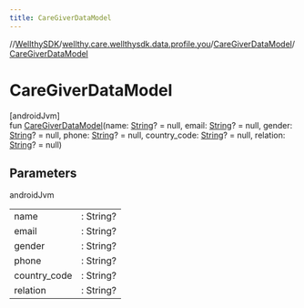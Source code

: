 ```yaml
---
title: CareGiverDataModel
---
```

//[WellthySDK](../../../index.html)/[wellthy.care.wellthysdk.data.profile.you](../index.html)/[CareGiverDataModel](index.html)/[CareGiverDataModel](-care-giver-data-model.html)



# CareGiverDataModel



[androidJvm]\
fun [CareGiverDataModel](-care-giver-data-model.html)(name: [String](https://kotlinlang.org/api/latest/jvm/stdlib/kotlin/-string/index.html)? = null, email: [String](https://kotlinlang.org/api/latest/jvm/stdlib/kotlin/-string/index.html)? = null, gender: [String](https://kotlinlang.org/api/latest/jvm/stdlib/kotlin/-string/index.html)? = null, phone: [String](https://kotlinlang.org/api/latest/jvm/stdlib/kotlin/-string/index.html)? = null, country_code: [String](https://kotlinlang.org/api/latest/jvm/stdlib/kotlin/-string/index.html)? = null, relation: [String](https://kotlinlang.org/api/latest/jvm/stdlib/kotlin/-string/index.html)? = null)



## Parameters


androidJvm

| | |
|---|---|
| name | : String? |
| email | : String? |
| gender | : String? |
| phone | : String? |
| country_code | : String? |
| relation | : String? |




